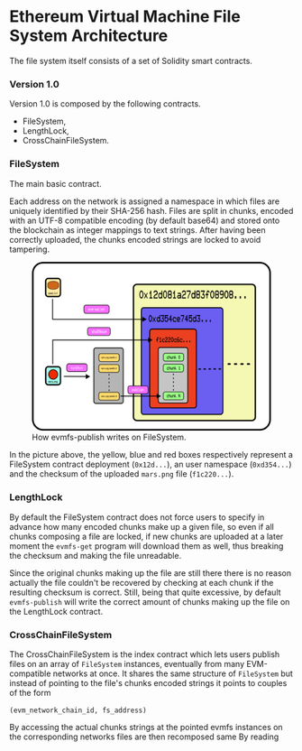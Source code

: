 # Ethereum Virtual Machine File System Architecture

The file system itself consists of a set of Solidity smart contracts.

### Version 1.0

Version 1.0 is composed by the following contracts.

- FileSystem,
- LengthLock,
- CrossChainFileSystem.

### FileSystem 

The main basic contract.

Each address on the network is assigned a namespace in which
files are uniquely identified by their SHA-256 hash.
Files are split in chunks, encoded with an UTF-8 compatible
encoding (by default base64) and stored onto the blockchain
as integer mappings to text strings.
After having been correctly uploaded, the chunks encoded
strings are locked to avoid tampering.

<figure>
    <img
       src="media/evmfs.png"
       alt="How evmfs-publish writes on FileSystem" />
    <figcaption>
      How evmfs-publish writes on FileSystem.
    </figcaption>
</figure>

In the picture above, the yellow, blue and red boxes
respectively represent a FileSystem contract deployment
(`0x12d...`), an user namespace (`0xd354...`) and the
checksum of the uploaded `mars.png` file (`f1c220...`).

### LengthLock 

By default the FileSystem contract does not force users
to specify in advance how many encoded chunks make up
a given file, so even if all chunks composing a file are locked,
if new chunks are uploaded at a later moment the `evmfs-get` program
will download them as well, thus breaking the checksum and making
the file unreadable.

Since the original chunks making up the file are still there
there is no reason actually the file couldn't be recovered
by checking at each chunk if the resulting checksum
is correct. Still, being that quite excessive, by default
`evmfs-publish` will write the correct amount of chunks
making up the file on the LengthLock contract.

### CrossChainFileSystem

The CrossChainFileSystem is the index contract which lets
users publish files on an array of `FileSystem` instances,
eventually from many EVM-compatible networks at once.
It shares the same structure of `FileSystem` but instead of
pointing to the file's chunks encoded strings it points
to couples of the form

```
(evm_network_chain_id, fs_address)
```

By accessing the actual chunks strings at the pointed evmfs
instances on the corresponding networks files are then
recomposed same 
By reading 
